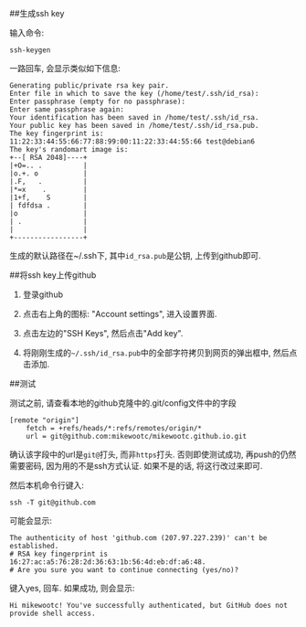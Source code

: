 <!---title:github免输入密码-->
<!---keywords:github,免输入密码,ssh-keygen-->
<!---date:2013.05.29-->


##生成ssh key

输入命令:

    ssh-keygen

一路回车, 会显示类似如下信息:

    Generating public/private rsa key pair.
    Enter file in which to save the key (/home/test/.ssh/id_rsa):
    Enter passphrase (empty for no passphrase): 
    Enter same passphrase again: 
    Your identification has been saved in /home/test/.ssh/id_rsa.
    Your public key has been saved in /home/test/.ssh/id_rsa.pub.
    The key fingerprint is:
    11:22:33:44:55:66:77:88:99:00:11:22:33:44:55:66 test@debian6
    The key's randomart image is:
    +--[ RSA 2048]----+
    |+O=.. .          |
    |o.+. o           |
    |.F,   .          |
    |*=x    .         |
    |1+f,    S        |
    | fdfdsa .        |
    |o                |
    | .               |
    |                 |
    +-----------------+

生成的默认路径在~/.ssh下, 其中`id_rsa.pub`是公钥, 上传到github即可.

##将ssh key上传github

1. 登录github

2. 点击右上角的图标: "Account settings", 进入设置界面.

3. 点击左边的"SSH Keys", 然后点击"Add key".

4. 将刚刚生成的`~/.ssh/id_rsa.pub`中的全部字符拷贝到网页的弹出框中, 然后点击添加.

##测试

测试之前, 请查看本地的github克隆中的.git/config文件中的字段

    [remote "origin"]
        fetch = +refs/heads/*:refs/remotes/origin/*
        url = git@github.com:mikewootc/mikewootc.github.io.git

确认该字段中的url是`git@`打头, 而非`https`打头. 否则即使测试成功, 再push的仍然需要密码, 因为用的不是ssh方式认证. 如果不是的话, 将这行改过来即可.

然后本机命令行键入:

    ssh -T git@github.com

可能会显示:

    The authenticity of host 'github.com (207.97.227.239)' can't be established.
    # RSA key fingerprint is 16:27:ac:a5:76:28:2d:36:63:1b:56:4d:eb:df:a6:48.
    # Are you sure you want to continue connecting (yes/no)?

键入yes, 回车. 如果成功, 则会显示:

    Hi mikewootc! You've successfully authenticated, but GitHub does not provide shell access.


<!-- vim:set tw=0:-->
